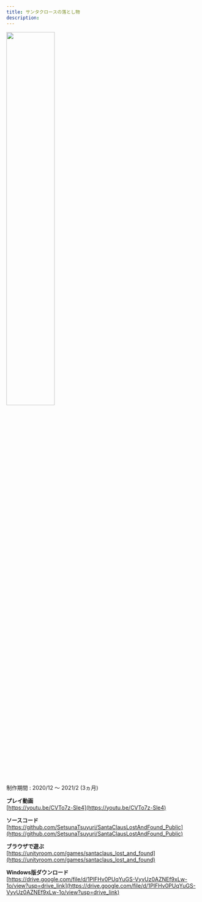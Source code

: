 ```yaml
---
title: サンタクロースの落とし物
description: 
---
```


<img src="images/santaclaus_lost_and_found.jpg" width="50%">

制作期間 : 2020/12 ～ 2021/2 (3ヵ月)

**プレイ動画**  
[https://youtu.be/CVTo7z-Sle4](https://youtu.be/CVTo7z-Sle4)

**ソースコード**  
[https://github.com/SetsunaTsuyuri/SantaClausLostAndFound_Public](https://github.com/SetsunaTsuyuri/SantaClausLostAndFound_Public)

**ブラウザで遊ぶ**  
[https://unityroom.com/games/santaclaus_lost_and_found](https://unityroom.com/games/santaclaus_lost_and_found)

**Windows版ダウンロード**  
[https://drive.google.com/file/d/1PlFHv0PUqYuGS-VyvUz0AZNEf9xLw-1o/view?usp=drive_link](https://drive.google.com/file/d/1PlFHv0PUqYuGS-VyvUz0AZNEf9xLw-1o/view?usp=drive_link)